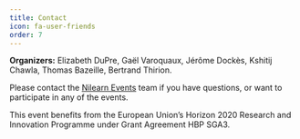```yaml
---
title: Contact
icon: fa-user-friends
order: 7
---
```


**Organizers:** Elizabeth DuPre, Gaël Varoquaux, Jérôme Dockès, Kshitij Chawla, Thomas Bazeille, Bertrand Thirion.

Please contact the [Nilearn Events](mailto:nilearn.events@gmail.com) team if you have questions, or want to participate in any of the events.

This event benefits from the European Union’s Horizon 2020 Research and
Innovation Programme under Grant Agreement HBP SGA3.